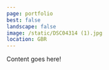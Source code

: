 ```yaml
---
page: portfolio
best: false
landscape: false
image: /static/DSC04314 (1).jpg
location: GBR
---
```

Content goes here!

